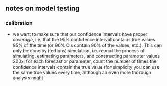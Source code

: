 ## notes on model testing

### calibration

* we want to make sure that our confidence intervals have proper *coverage*, i.e. that the 95% confidence interval contains true values 95% of the time (or 90% CIs contain 90% of the values, etc.). This can only be done by (tedious) simulation, i.e. repeat the process of simulating, estimating parameters, and constructing parameter values 200x; for each forecast or parameter, count the number of times the confidence intervals contain the true value (for simplicity you can use the same true values every time, although an even more thorough analysis might
